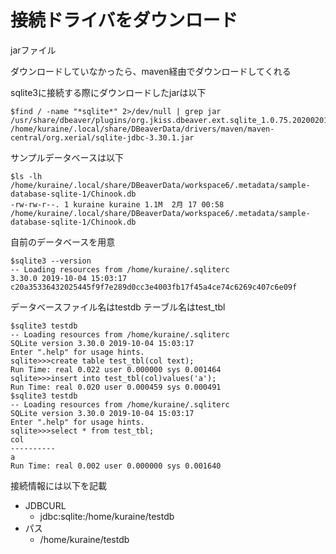 # 接続ドライバをダウンロード

jarファイル

ダウンロードしていなかったら、maven経由でダウンロードしてくれる

sqlite3に接続する際にダウンロードしたjarは以下

```
$find / -name "*sqlite*" 2>/dev/null | grep jar
/usr/share/dbeaver/plugins/org.jkiss.dbeaver.ext.sqlite_1.0.75.202002011957.jar
/home/kuraine/.local/share/DBeaverData/drivers/maven/maven-central/org.xerial/sqlite-jdbc-3.30.1.jar
```

サンプルデータベースは以下

```
$ls -lh /home/kuraine/.local/share/DBeaverData/workspace6/.metadata/sample-database-sqlite-1/Chinook.db
-rw-rw-r--. 1 kuraine kuraine 1.1M  2月 17 00:58 /home/kuraine/.local/share/DBeaverData/workspace6/.metadata/sample-database-sqlite-1/Chinook.db
```

自前のデータベースを用意
```
$sqlite3 --version
-- Loading resources from /home/kuraine/.sqliterc
3.30.0 2019-10-04 15:03:17 c20a35336432025445f9f7e289d0cc3e4003fb17f45a4ce74c6269c407c6e09f
```

データベースファイル名はtestdb
テーブル名はtest_tbl
```
$sqlite3 testdb
-- Loading resources from /home/kuraine/.sqliterc
SQLite version 3.30.0 2019-10-04 15:03:17
Enter ".help" for usage hints.
sqlite>>>create table test_tbl(col text);
Run Time: real 0.022 user 0.000000 sys 0.001464
sqlite>>>insert into test_tbl(col)values('a');
Run Time: real 0.020 user 0.000459 sys 0.000491
$sqlite3 testdb
-- Loading resources from /home/kuraine/.sqliterc
SQLite version 3.30.0 2019-10-04 15:03:17
Enter ".help" for usage hints.
sqlite>>>select * from test_tbl;
col
----------
a
Run Time: real 0.002 user 0.000000 sys 0.001640
```


接続情報には以下を記載

- JDBCURL
  - jdbc:sqlite:/home/kuraine/testdb
- パス
  - /home/kuraine/testdb
